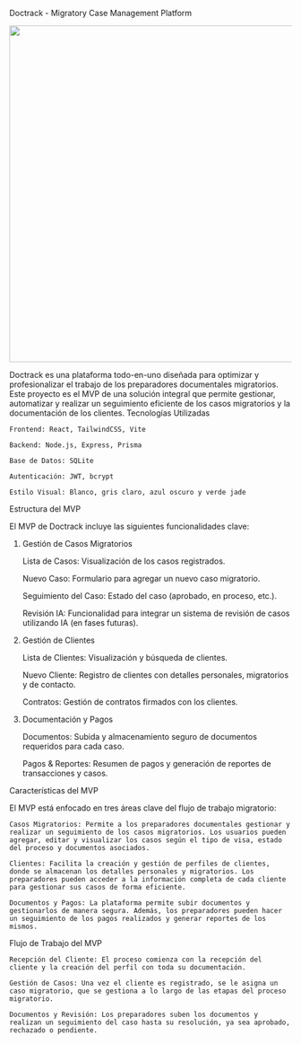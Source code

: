 Doctrack - Migratory Case Management Platform

<img src = "https://github.com/user-attachments/assets/40c08f1c-bd5b-44bf-a787-63eaa06a4982" style = "height: 600px;">

Doctrack es una plataforma todo-en-uno diseñada para optimizar y profesionalizar el trabajo de los preparadores documentales migratorios. Este proyecto es el MVP de una solución integral que permite gestionar, automatizar y realizar un seguimiento eficiente de los casos migratorios y la documentación de los clientes.
Tecnologías Utilizadas

    Frontend: React, TailwindCSS, Vite

    Backend: Node.js, Express, Prisma

    Base de Datos: SQLite

    Autenticación: JWT, bcrypt

    Estilo Visual: Blanco, gris claro, azul oscuro y verde jade

Estructura del MVP

El MVP de Doctrack incluye las siguientes funcionalidades clave:
1. Gestión de Casos Migratorios

    Lista de Casos: Visualización de los casos registrados.

    Nuevo Caso: Formulario para agregar un nuevo caso migratorio.

    Seguimiento del Caso: Estado del caso (aprobado, en proceso, etc.).

    Revisión IA: Funcionalidad para integrar un sistema de revisión de casos utilizando IA (en fases futuras).

2. Gestión de Clientes

    Lista de Clientes: Visualización y búsqueda de clientes.

    Nuevo Cliente: Registro de clientes con detalles personales, migratorios y de contacto.

    Contratos: Gestión de contratos firmados con los clientes.

3. Documentación y Pagos

    Documentos: Subida y almacenamiento seguro de documentos requeridos para cada caso.

    Pagos & Reportes: Resumen de pagos y generación de reportes de transacciones y casos.

Características del MVP

El MVP está enfocado en tres áreas clave del flujo de trabajo migratorio:

    Casos Migratorios: Permite a los preparadores documentales gestionar y realizar un seguimiento de los casos migratorios. Los usuarios pueden agregar, editar y visualizar los casos según el tipo de visa, estado del proceso y documentos asociados.

    Clientes: Facilita la creación y gestión de perfiles de clientes, donde se almacenan los detalles personales y migratorios. Los preparadores pueden acceder a la información completa de cada cliente para gestionar sus casos de forma eficiente.

    Documentos y Pagos: La plataforma permite subir documentos y gestionarlos de manera segura. Además, los preparadores pueden hacer un seguimiento de los pagos realizados y generar reportes de los mismos.

Flujo de Trabajo del MVP

    Recepción del Cliente: El proceso comienza con la recepción del cliente y la creación del perfil con toda su documentación.

    Gestión de Casos: Una vez el cliente es registrado, se le asigna un caso migratorio, que se gestiona a lo largo de las etapas del proceso migratorio.

    Documentos y Revisión: Los preparadores suben los documentos y realizan un seguimiento del caso hasta su resolución, ya sea aprobado, rechazado o pendiente.